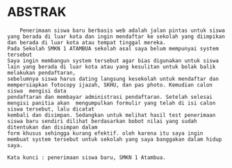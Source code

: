 # ABSTRAK
		Penerimaan siswa baru berbasis web adalah jalan pintas untuk siswa yang berada di luar kota dan ingin mendaftar ke sekolah yang diimpikan dan berada di luar kota atau tempat tinggal mereka.
	Pada Sekolah SMKN 1 ATAMBUA sekolah asal saya belum mempunyai system tersebut
	Saya ingin membangun system tersebut agar bias digunakan untuk siswa lain yang berada di luar kota atau yang kesulitan untuk bolak balik melakukan pendaftaran,
	sebelumnya siswa harus dating langsung kesekolah untuk mendaftar dan mempersiapkan fotocopy ijazah, SKHU, dan pas photo. Kemudian calon siswa  mengisi data
	pendaftaran dan membayar administrasi pendaftaran. Setelah selesai mengisi panitia akan  mengumpulkan formulir yang telah di isi calon siswa tersebut, lalu dicatat 
	kembali dan disimpan. Sedangkan untuk melihat hasil test penerimaan siswa baru sendiri dilihat berdasarkan bobot nilai yang sudah  ditentukan dan disimpan dalam 
	form khusus sehingga kurang efektif. oleh karena itu saya ingin membuat system tersebut untuk sekolah yang saya banggakan dalam hidup saya.

	Kata kunci : penerimaan siswa baru, SMKN 1 Atambua.


